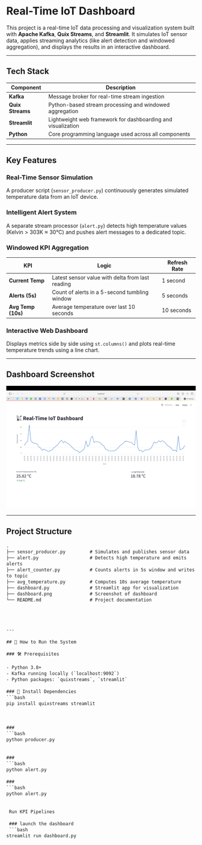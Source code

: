 # Real-Time IoT Dashboard

This project is a real-time IoT data processing and visualization system built with **Apache Kafka**, **Quix Streams**, and **Streamlit**. It simulates IoT sensor data, applies streaming analytics (like alert detection and windowed aggregation), and displays the results in an interactive dashboard.

---

## Tech Stack

| Component         | Description                                                   |
|------------------|---------------------------------------------------------------|
| **Kafka**         | Message broker for real-time stream ingestion                |
| **Quix Streams**  | Python-based stream processing and windowed aggregation      |
| **Streamlit**     | Lightweight web framework for dashboarding and visualization |
| **Python**        | Core programming language used across all components         |

---

## Key Features

### Real-Time Sensor Simulation
A producer script (`sensor_producer.py`) continuously generates simulated temperature data from an IoT device.

### Intelligent Alert System
A separate stream processor (`alert.py`) detects high temperature values (Kelvin > 303K ≈ 30°C) and pushes alert messages to a dedicated topic.

### Windowed KPI Aggregation

| KPI                  | Logic                                              | Refresh Rate |
|----------------------|----------------------------------------------------|--------------|
| **Current Temp**      | Latest sensor value with delta from last reading  | 1 second     |
| **Alerts (5s)**       | Count of alerts in a 5-second tumbling window     | 5 seconds    |
| **Avg Temp (10s)**    | Average temperature over last 10 seconds          | 10 seconds   |

### Interactive Web Dashboard
Displays metrics side by side using `st.columns()` and plots real-time temperature trends using a line chart.

---

## Dashboard Screenshot

![Real-Time IoT Dashboard](dashboard.png)


---

## Project Structure

```text
.
├── sensor_producer.py         # Simulates and publishes sensor data
├── alert.py                   # Detects high temperature and emits alerts
├── alert_counter.py           # Counts alerts in 5s window and writes to topic
├── avg_temperature.py         # Computes 10s average temperature
├── dashboard.py               # Streamlit app for visualization
├── dashboard.png              # Screenshot of dashboard
└── README.md                  # Project documentation




---

## 🚀 How to Run the System

### 🛠️ Prerequisites

- Python 3.8+
- Kafka running locally (`localhost:9092`)
- Python packages: `quixstreams`, `streamlit`

### 🔌 Install Dependencies
```bash
pip install quixstreams streamlit



###
```bash
python producer.py


###
```bash
python alert.py

###
```bash
python alert.py


 Run KPI Pipelines

 ### launch the dashboard
 ```bash
streamlit run dashboard.py

